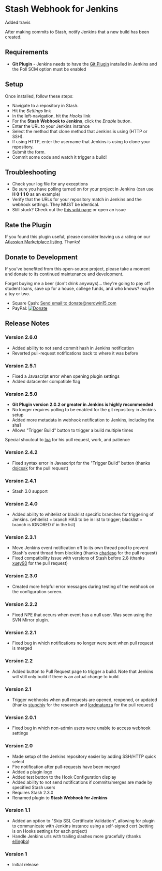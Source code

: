 # Stash Webhook for Jenkins

Added travis

After making commits to Stash, notify Jenkins that a new build has been created.

## Requirements

+  **Git Plugin** - Jenkins needs to have the [Git Plugin](https://wiki.jenkins-ci.org/display/JENKINS/Git+Plugin) installed in Jenkins and the Poll SCM option must be enabled

## Setup

Once installed, follow these steps:
-  Navigate to a repository in Stash.
-  Hit the *Settings* link
-  In the left-navigation, hit the *Hooks* link
-  For the **Stash Webhook to Jenkins**, click the *Enable* button.
-  Enter the URL to your Jenkins instance
-  Select the method that clone method that Jenkins is using (HTTP or SSH).
-  If using HTTP, enter the username that Jenkins is using to clone your repository.
-  Submit the form.
-  Commit some code and watch it trigger a build!

## Troubleshooting

- Check your log file for any exceptions
- Be sure you have polling turned on for your project in Jenkins (can use **H 0 1 1 0** as an example)
- Verify that the URLs for your repository match in Jenkins and the webhook settings.  They MUST be identical.
- Still stuck? Check out the [this wiki page](https://github.com/Nerdwin15/stash-jenkins-postreceive-webhook/wiki/Debug) or open an issue

## Rate the Plugin

If you found this plugin useful, please consider leaving us a rating on our [Atlassian Marketplace listing](https://marketplace.atlassian.com/plugins/com.nerdwin15.stash-stash-webhook-jenkins). Thanks!

## Donate to Development

If you've benefited from this open-source project, please take a moment and donate to its continued maintenance and development. 

Forget buying me a beer (don't drink anyways)... they're going to pay off student loans, save up for a house, college funds, and who knows? maybe a toy or two.

- Square Cash: [Send email to donate@nerdwin15.com](mailto:donate@nerdwin15.com?cc=cash@square.com&subject=$XXX&body=Thanks%20for%20the%20plugin!)
- PayPal: [![Donate](https://www.paypalobjects.com/en_US/i/btn/btn_donate_LG.gif)](https://www.paypal.com/cgi-bin/webscr?cmd=_s-xclick&hosted_button_id=9BZWAS9K95SGQ)

## Release Notes

### Version 2.6.0
- Added ability to not send commit hash in Jenkins notification
- Reverted pull-request notifications back to where it was before

### Version 2.5.1
- Fixed a Javascript error when opening plugin settings
- Added datacenter compatible flag

### Version 2.5.0
- **Git Plugin version 2.0.2 or greater in Jenkins is highly recommended**
- No longer requires polling to be enabled for the git repository in Jenkins setup
- Added more metadata in webhook notification to Jenkins, including the sha1
- Allows "Trigger Build" button to trigger a build multiple times

Special shoutout to [loa](https://github.com/loa) for his pull request, work, and patience

### Version 2.4.2
- Fixed syntax error in Javascript for the "Trigger Build" button (thanks [dojcsak](https://github.com/dojcsak) for the pull request)

### Version 2.4.1
- Stash 3.0 support

### Version 2.4.0
- Added ability to whitelist or blacklist specific branches for triggering of Jenkins.  (whitelist = branch HAS to be in list to trigger; blacklist = branch is IGNORED if in the list)

### Version 2.3.1
- Move Jenkins event notification off to its own thread pool to prevent Stash's event thread from blocking (thanks [charleso](https://github.com/charleso) for the pull request)
- Fixed compatibility issue with versions of Stash before 2.8 (thanks [xuey90](https://github.com/xuey90) for the pull request)

### Version 2.3.0
- Created more helpful error messages during testing of the webhook on the configuration screen.

### Version 2.2.2
- Fixed NPE that occurs when event has a null user. Was seen using the SVN Mirror plugin.

### Version 2.2.1
- Fixed bug in which notifications no longer were sent when pull request is merged

### Version 2.2
- Added button to Pull Request page to trigger a build. Note that Jenkins will still only build if there is an actual change to build.

### Version 2.1
- Trigger webhooks when pull requests are opened, reopened, or updated (thanks [stupchiy](https://github.com/stupchiy) for the research and [lordmatanza](https://github.com/lordmatanza) for the pull request)

### Version 2.0.1
- Fixed bug in which non-admin users were unable to access webhook settings

### Version 2.0
-  Made setup of the Jenkins repository easier by adding SSH/HTTP quick select
-  Fire notification after pull-requests have been merged
-  Added a plugin logo
-  Added test button to the Hook Configuration display
-  Added ability to not send notifications if commits/merges are made by specified Stash users
-  Requires Stash 2.3.0
-  Renamed plugin to **Stash Webhook for Jenkins**

### Version 1.1
-  Added an option to "Skip SSL Certificate Validation", allowing for plugin to communicate with Jenkins instance using a self-signed cert (setting is on Hooks settings for each project)
-  Handle Jenkins urls with trailing slashes more gracefully (thanks [ellingbo](https://github.com/ellingbo))

### Version 1
-  Initial release
